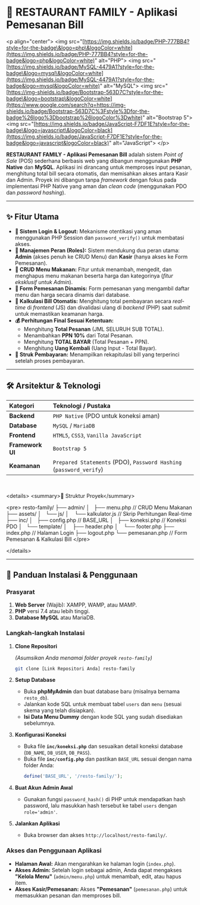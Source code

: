 # 🍴 RESTAURANT FAMILY - Aplikasi Pemesanan Bill

\<p align="center"\>
\<img src="[https://img.shields.io/badge/PHP-777BB4?style=for-the-badge\&logo=php\&logoColor=white](https://img.shields.io/badge/PHP-777BB4?style=for-the-badge&logo=php&logoColor=white)" alt="PHP"\>
\<img src="[https://img.shields.io/badge/MySQL-4479A1?style=for-the-badge\&logo=mysql\&logoColor=white](https://img.shields.io/badge/MySQL-4479A1?style=for-the-badge&logo=mysql&logoColor=white)" alt="MySQL"\>
\<img src="[https://img-shields.io/badge/Bootstrap-563D7C?style=for-the-badge\&logo=bootstrap\&logoColor=white](https://www.google.com/search?q=https://img-shields.io/badge/Bootstrap-563D7C%3Fstyle%3Dfor-the-badge%26logo%3Dbootstrap%26logoColor%3Dwhite)" alt="Bootstrap 5"\>
\<img src="[https://img.shields.io/badge/JavaScript-F7DF1E?style=for-the-badge\&logo=javascript\&logoColor=black](https://img.shields.io/badge/JavaScript-F7DF1E?style=for-the-badge&logo=javascript&logoColor=black)" alt="JavaScript"\>
\</p\>

**RESTAURANT FAMILY - Aplikasi Pemesanan Bill** adalah sistem *Point of Sale* (POS) sederhana berbasis web yang dibangun menggunakan **PHP Native** dan **MySQL**. Aplikasi ini dirancang untuk memproses input pesanan, menghitung total bill secara otomatis, dan memisahkan akses antara Kasir dan Admin. Proyek ini dibangun tanpa *framework* dengan fokus pada implementasi PHP Native yang aman dan *clean code* (menggunakan PDO dan *password hashing*).

-----

## ✨ Fitur Utama

  - **🔐 Sistem Login & Logout:** Mekanisme otentikasi yang aman menggunakan PHP Session dan `password_verify()` untuk membatasi akses.
  - **👥 Manajemen Peran (Roles):** Sistem mendukung dua peran utama: **Admin** (akses penuh ke CRUD Menu) dan **Kasir** (hanya akses ke Form Pemesanan).
  - **📝 CRUD Menu Makanan:** Fitur untuk menambah, mengedit, dan menghapus menu makanan beserta harga dan kategorinya (*fitur eksklusif untuk Admin*).
  - **🛒 Form Pemesanan Dinamis:** Form pemesanan yang mengambil daftar menu dan harga secara dinamis dari database.
  - **🧮 Kalkulasi Bill Otomatis:** Menghitung total pembayaran secara *real-time* di *frontend* (JS) dan divalidasi ulang di *backend* (PHP) saat *submit* untuk memastikan keamanan harga.
  - **💰 Perhitungan Final Sesuai Ketentuan:**
      - Menghitung **Total Pesanan** (JML SELURUH SUB TOTAL).
      - Menambahkan **PPN 10%** dari Total Pesanan.
      - Menghitung **TOTAL BAYAR** (Total Pesanan + PPN).
      - Menghitung **Uang Kembali** (Uang Input - Total Bayar).
  - **🧾 Struk Pembayaran:** Menampilkan rekapitulasi bill yang terperinci setelah proses pembayaran.

-----

## 🛠️ Arsitektur & Teknologi

| Kategori | Teknologi / Pustaka |
| :--- | :--- |
| **Backend** | `PHP Native` (PDO untuk koneksi aman) |
| **Database** | `MySQL` / `MariaDB` |
| **Frontend** | `HTML5`, `CSS3`, `Vanilla JavaScript` |
| **Framework UI** | `Bootstrap 5` |
| **Keamanan** | `Prepared Statements` (PDO), `Password Hashing` (`password_verify`) |

<br>

\<details\>
\<summary\>📂 Struktur Proyek\</summary\>

\<pre\>
resto-family/
├── admin/
│   ├── menu.php              // CRUD Menu Makanan
├── assets/
│   └── js/
│       └── kalkulator.js       // Skrip Perhitungan Real-time
├── inc/
│   ├── config.php            // BASE\_URL
│   ├── koneksi.php           // Koneksi PDO
│   └── template/
│       ├── header.php
│       └── footer.php
├── index.php                 // Halaman Login
├── logout.php
└── pemesanan.php             // Form Pemesanan & Kalkulasi Bill
\</pre\>

\</details\>

-----

## 🚀 Panduan Instalasi & Penggunaan

### **Prasyarat**

1.  **Web Server** (Wajib): XAMPP, WAMP, atau MAMP.
2.  **PHP** versi 7.4 atau lebih tinggi.
3.  **Database MySQL** atau MariaDB.

### **Langkah-langkah Instalasi**

1.  **Clone Repositori**

    *(Asumsikan Anda menamai folder proyek `resto-family`)*

    ```bash
    git clone [Link Repositori Anda] resto-family
    ```

2.  **Setup Database**

      - Buka **phpMyAdmin** dan buat database baru (misalnya bernama `resto_db`).
      - Jalankan kode SQL untuk membuat tabel `users` dan `menu` (sesuai skema yang telah disiapkan).
      - **Isi Data Menu Dummy** dengan kode SQL yang sudah disediakan sebelumnya.

3.  **Konfigurasi Koneksi**

      - Buka file **`inc/koneksi.php`** dan sesuaikan detail koneksi database (`DB_NAME`, `DB_USER`, `DB_PASS`).
      - Buka file **`inc/config.php`** dan pastikan `BASE_URL` sesuai dengan nama folder Anda:
        ```php
        define('BASE_URL', '/resto-family/'); 
        ```

4.  **Buat Akun Admin Awal**

      - Gunakan fungsi `password_hash()` di PHP untuk mendapatkan hash password, lalu masukkan hash tersebut ke tabel `users` dengan `role='admin'`.

5.  **Jalankan Aplikasi**

      - Buka browser dan akses `http://localhost/resto-family/`.

### **Akses dan Penggunaan Aplikasi**

  - **Halaman Awal:** Akan mengarahkan ke halaman login (`index.php`).
  - **Akses Admin:** Setelah login sebagai admin, Anda dapat mengakses **"Kelola Menu"** (`admin/menu.php`) untuk menambah, edit, atau hapus item.
  - **Akses Kasir/Pemesanan:** Akses **"Pemesanan"** (`pemesanan.php`) untuk memasukkan pesanan dan memproses bill.
